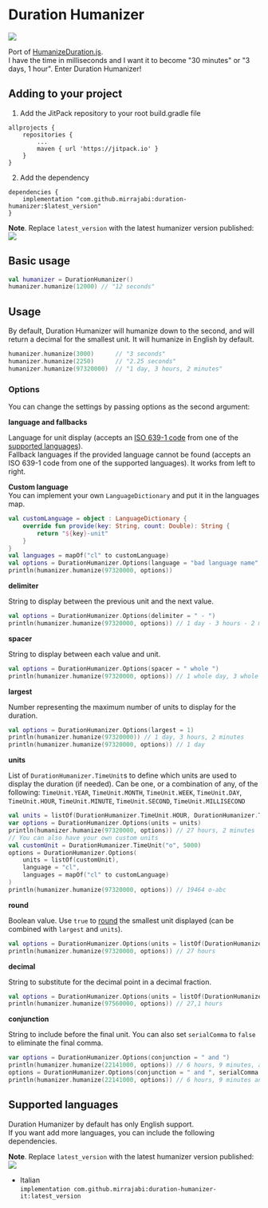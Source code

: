Duration Humanizer
=================
[![](https://jitpack.io/v/mirrajabi/duration-humanizer.svg)](https://jitpack.io/#mirrajabi/duration-humanizer)

Port of [HumanizeDuration.js](https://github.com/EvanHahn/HumanizeDuration.js).  
I have the time in milliseconds and I want it to become "30 minutes" or "3 days, 1 hour". Enter Duration Humanizer!

Adding to your project
-----------
1. Add the JitPack repository to your root build.gradle file

```
allprojects {
    repositories {
        ...
        maven { url 'https://jitpack.io' }
    }
}
```

2. Add the dependency
```
dependencies {
	implementation "com.github.mirrajabi:duration-humanizer:$latest_version"
}
```
**Note**. Replace `latest_version` with the latest humanizer version published: [![](https://jitpack.io/v/mirrajabi/duration-humanizer.svg)](https://jitpack.io/#mirrajabi/duration-humanizer)  

Basic usage
-----------
```kotlin
val humanizer = DurationHumanizer()
humanizer.humanize(12000) // "12 seconds"
```

Usage
-----

By default, Duration Humanizer will humanize down to the second, and will return a decimal for the smallest unit. It will humanize in English by default.

```kotlin
humanizer.humanize(3000)      // "3 seconds"
humanizer.humanize(2250)      // "2.25 seconds"
humanizer.humanize(97320000)  // "1 day, 3 hours, 2 minutes"
```

### Options

You can change the settings by passing options as the second argument:

**language and fallbacks**

Language for unit display (accepts an [ISO 639-1 code](https://en.wikipedia.org/wiki/List_of_ISO_639-1_codes) from one of the [supported languages](#supported-languages)).  
Fallback languages if the provided language cannot be found (accepts an ISO 639-1 code from one of the supported languages). It works from left to right.

__Custom language__  
You can implement your own `LanguageDictionary` and put it in the languages map.

```kotlin
val customLanguage = object : LanguageDictionary {
    override fun provide(key: String, count: Double): String {
        return "${key}-unit"
    }
}
val languages = mapOf("cl" to customLanguage)
val options = DurationHumanizer.Options(language = "bad language name", languages = languages, fallbacks = listOf("cl"))
println(humanizer.humanize(97320000, options))
```

**delimiter**

String to display between the previous unit and the next value.

```kotlin
val options = DurationHumanizer.Options(delimiter = " - ")
println(humanizer.humanize(97320000, options)) // 1 day - 3 hours - 2 minutes
```

**spacer**

String to display between each value and unit.

```kotlin
val options = DurationHumanizer.Options(spacer = " whole ")
println(humanizer.humanize(97320000, options)) // 1 whole day, 3 whole hours, 2 whole minutes
```

**largest**

Number representing the maximum number of units to display for the duration.

```kotlin
val options = DurationHumanizer.Options(largest = 1)
println(humanizer.humanize(97320000)) // 1 day, 3 hours, 2 minutes
println(humanizer.humanize(97320000, options)) // 1 day
```

**units**

List of `DurationHumanizer.TimeUnit`s to define which units are used to display the duration (if needed). Can be one, or a combination of any, of the following:
`TimeUnit.YEAR`, `TimeUnit.MONTH`, `TimeUnit.WEEK`, `TimeUnit.DAY`, `TimeUnit.HOUR`, `TimeUnit.MINUTE`, `TimeUnit.SECOND`, `TimeUnit.MILLISECOND`

```kotlin
val units = listOf(DurationHumanizer.TimeUnit.HOUR, DurationHumanizer.TimeUnit.MINUTE)
var options = DurationHumanizer.Options(units = units)
println(humanizer.humanize(97320000, options)) // 27 hours, 2 minutes
// You can also have your own custom units
val customUnit = DurationHumanizer.TimeUnit("o", 5000)
options = DurationHumanizer.Options(
    units = listOf(customUnit),
    language = "cl",
    languages = mapOf("cl" to customLanguage)
)
println(humanizer.humanize(97320000, options)) // 19464 o-abc
```

**round**

Boolean value. Use `true` to [round](https://en.wikipedia.org/wiki/Rounding#Round_half_up) the smallest unit displayed (can be combined with `largest` and `units`).

```kotlin
val options = DurationHumanizer.Options(units = listOf(DurationHumanizer.TimeUnit.HOUR), round = true)
println(humanizer.humanize(97320000, options)) // 27 hours
```

**decimal**

String to substitute for the decimal point in a decimal fraction.

```kotlin
val options = DurationHumanizer.Options(units = listOf(DurationHumanizer.TimeUnit.HOUR), round = false, decimal = ",")
println(humanizer.humanize(97560000, options)) // 27,1 hours
```

**conjunction**

String to include before the final unit. You can also set `serialComma` to `false` to eliminate the final comma.

```kotlin
var options = DurationHumanizer.Options(conjunction = " and ")
println(humanizer.humanize(22141000, options)) // 6 hours, 9 minutes, and 1 second
options = DurationHumanizer.Options(conjunction = " and ", serialComma = false)
println(humanizer.humanize(22141000, options)) // 6 hours, 9 minutes and 1 second
```

Supported languages
-------------------

Duration Humanizer by default has only English support.  
If you want add more languages, you can include the following dependencies.

**Note**. Replace `latest_version` with the latest humanizer version published: [![](https://jitpack.io/v/mirrajabi/duration-humanizer.svg)](https://jitpack.io/#mirrajabi/duration-humanizer)  

* Italian  
  `implementation com.github.mirrajabi:duration-humanizer-it:latest_version`
